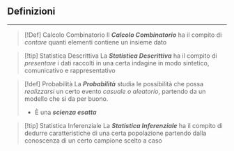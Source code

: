 ## Definizioni
---
>[!Def] Calcolo Combinatorio
>Il ***Calcolo Combinatorio*** ha il compito di *contare* quanti elementi contiene un insieme dato

>[!tip] Statistica Descrittiva
>La ***Statistica Descrittiva*** ha il compito di *presentare* i dati raccolti in una certa indagine in modo sintetico, comunicativo e rappresentativo

>[!def] Probabilità
>La ***Probabilità*** studia le possibilità che possa *realizzarsi* un certo evento *casuale o aleatorio*, partendo da un modello che si da per buono.
>- È una ***scienza esatta***

>[!tip] Statistica Inferenziale
>La ***Statistica Inferenziale*** ha il compito di dedurre caratteristiche di una certa popolazione partendo dalla conoscenza di un certo campione scelto a caso
